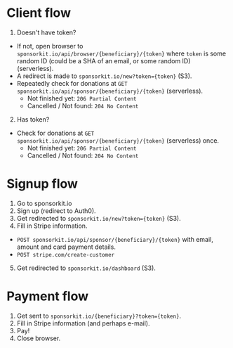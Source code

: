 ﻿# Client flow
1. Doesn't have token?
- If not, open browser to `sponsorkit.io/api/browser/{beneficiary}/{token}` where `token` is some random ID (could be a SHA of an email, or some random ID) (serverless).
- A redirect is made to `sponsorkit.io/new?token={token}` (S3).
- Repeatedly check for donations at `GET sponsorkit.io/api/sponsor/{beneficiary}/{token}` (serverless).
    - Not finished yet: `206 Partial Content`
    - Cancelled / Not found: `204 No Content`

2. Has token?
- Check for donations at `GET sponsorkit.io/api/sponsor/{beneficiary}/{token}` (serverless) once.
    - Not finished yet: `206 Partial Content`
    - Cancelled / Not found: `204 No Content`

# Signup flow
1. Go to sponsorkit.io
2. Sign up (redirect to Auth0).
3. Get redirected to `sponsorkit.io/new?token={token}` (S3).
4. Fill in Stripe information.
- `POST sponsorkit.io/api/sponsor/{beneficiary}/{token}` with email, amount and card payment details.
- `POST stripe.com/create-customer`

5. Get redirected to `sponsorkit.io/dashboard` (S3).

# Payment flow
1. Get sent to `sponsorkit.io/{beneficiary}?token={token}`.
2. Fill in Stripe information (and perhaps e-mail).
3. Pay!
4. Close browser.